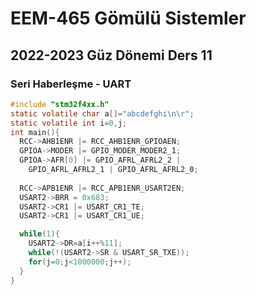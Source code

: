 # EEM-465 Gömülü Sistemler

## 2022-2023 Güz Dönemi Ders 11

### Seri Haberleşme - UART



```C
#include "stm32f4xx.h"
static volatile char a[]="abcdefghi\n\r";
static volatile int i=0,j;
int main(){
  RCC->AHB1ENR |= RCC_AHB1ENR_GPIOAEN;
  GPIOA->MODER |= GPIO_MODER_MODER2_1;
  GPIOA->AFR[0] |= GPIO_AFRL_AFRL2_2 |
    GPIO_AFRL_AFRL2_1 | GPIO_AFRL_AFRL2_0;
  
  RCC->APB1ENR |= RCC_APB1ENR_USART2EN;
  USART2->BRR = 0x683;
  USART2->CR1 |= USART_CR1_TE;
  USART2->CR1 |= USART_CR1_UE;

  while(1){
    USART2->DR=a[i++%11];
    while(!(USART2->SR & USART_SR_TXE));
    for(j=0;j<1000000;j++);
  }
}
```